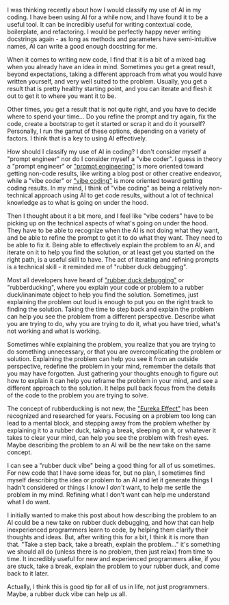 ﻿---
layout: post
author: Shane Skiles
tags: [ai, vibe coding, vibe, rubber duck]
---

I was thinking recently about how I would classify my use of AI in my coding.
I have been using AI for a while now, and I have found it to be a useful tool.
It can be incredibly useful for writing contextual code, boilerplate, and refactoring.
I would be perfectly happy never writing docstrings again - as long as methods 
and parameters have semi-intuitive names, AI can write a good enough docstring for me.

When it comes to writing new code, I find that it is a bit of a mixed bag when you 
already have an idea in mind.
Sometimes you get a great result, beyond expectations, taking a different approach
from what you would have written yourself, and very well suited to the problem.
Usually, you get a result that is pretty healthy starting point, and you can iterate 
and flesh it out to get it to where you want it to be.

Other times, you get a result that is not quite right, and you have to decide where
to spend your time... 
Do you refine the prompt and try again, fix the code, create a bootstrap to get 
it started or scrap it and do it yourself? Personally, I run the gamut of these options,
depending on a variety of factors. I think that is a key to using AI effectively.

How should I classify my use of AI in coding? I don't consider myself a "prompt engineer"
nor do I consider myself a "vibe coder".
I guess in theory a "prompt engineer" or 
<a href="https://en.wikipedia.org/wiki/Prompt_engineering">"prompt engineering"</a> is 
more oriented toward getting non-code results, like writing a blog post or other creative
endeavor, while a "vibe coder" or 
<a href="https://en.wikipedia.org/wiki/Vibe_coding">"vibe coding"</a> is more oriented 
toward getting coding results.
In my mind, I think of "vibe coding" as being a relatively non-technical 
approach using AI to get code results, without a lot of technical knowledge as to
what is going on under the hood. 

Then I thought about it a bit more, and I feel like "vibe coders" have to be 
picking up on the technical aspects of what's going on under the hood. They have
to be able to recognize when the AI is not doing what they want, and be able to
refine the prompt to get it to do what they want. They need to be able to fix it.
Being able to effectively explain the problem to an AI, and iterate on it to help 
you find the solution, or at least get you started on the right path, is a useful 
skill to have. The act of iterating and refining prompts is a technical skill - 
it reminded me of "rubber duck debugging".

Most all developers have heard of 
<a href="https://en.wikipedia.org/wiki/Rubber_duck_debugging">"rubber duck debugging"</a>
or "rubberducking", where 
you explain your code or problem to a rubber duck/inanimate object to help you 
find the solution. Sometimes, just explaining the problem out loud is enough to
put you on the right track to finding the solution. Taking the time to step back
and explain the problem can help you see the problem from a different perspective.
Describe what you are trying to do, why you are trying to do it, what you have tried, 
what's not working and what is working.

Sometimes while explaining the problem, you realize that you are trying to do 
something unnecessary, or that you are overcomplicating the problem or solution.
Explaining the problem can help you see it from an outside perspective, redefine 
the problem in your mind, remember the details that you may have forgotten. 
Just gathering your thoughts enough to figure out how to explain it can help you
reframe the problem in your mind, and see a different approach to the solution.
It helps pull back focus from the details of the code to the problem you are 
trying to solve.

The concept of rubberducking is not new, 
the <a href="https://en.wikipedia.org/wiki/Eureka_effect">"Eureka Effect"</a>
has been recognized and researched for years. Focusing on a problem too long 
can lead to a mental block, and stepping away from the problem whether by 
explaining it to a rubber duck, taking a break, sleeping on it, 
or whatever it takes to clear your mind, can help you see the problem with fresh eyes.
Maybe describing the problem to an AI will be the new take on the same concept.

I can see a "rubber duck vibe" being a good thing for all of us sometimes. For new
code that I have some ideas for, but no plan, I sometimes find myself describing 
the idea or problem to an AI and let it generate things I hadn't considered or
things I know I *don't* want, to help me settle the problem in my mind. 
Refining what I don't want can help me understand what I do want. 

I initially wanted to make this post about how describing the problem to an AI
could be a new take on rubber duck debugging, and how that can help inexperienced
programmers learn to code, by helping them clarify their thoughts and ideas.
But, after writing this for a bit, I think it is more than that.
"Take a step back, take a breath, explain the problem..." it's something we should
all do (unless there is no problem, then just relax) from time to time. 
It incredibly useful for new and experienced programmers alike, if you are stuck,
take a break, explain the problem to your rubber duck, and come back to it later.

Actually, I think this is good tip for all of us in life, not just programmers.
Maybe, a rubber duck vibe can help us all.